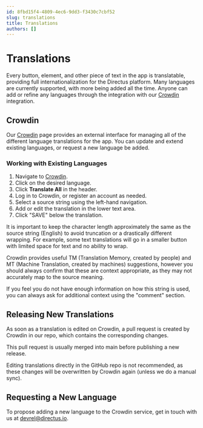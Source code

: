 ```yaml
---
id: 8fbd15f4-4809-4ec6-9dd3-f3430c7cbf52
slug: translations
title: Translations
authors: []
---
```

# Translations

Every button, element, and other piece of text in the app is translatable, providing full internationalization for the Directus platform. Many languages are currently supported, with more being added all the time. Anyone can add or refine any languages through the integration with our [Crowdin](https://locales.directus.io/) integration. 

## Crowdin

Our [Crowdin](https://locales.directus.io/) page provides an external interface for managing all of the different language translations for the app. You can update and extend existing languages, or request a new language be added.

### Working with Existing Languages

1. Navigate to [Crowdin](https://locales.directus.io/).
2. Click on the desired language.
3. Click **Translate All** in the header.
4. Log in to Crowdin, or register an account as needed.
5. Select a source string using the left-hand navigation.
6. Add or edit the translation in the lower text area.
7. Click "SAVE" below the translation.

It is important to keep the character length approximately the same as the source string (English) to avoid truncation or a drastically different wrapping. For example, some text translations will go in a smaller button with limited space for text and no ability to wrap.

Crowdin provides useful TM (Translation Memory, created by people) and MT (Machine Translation, created by machines) suggestions, however you should always confirm that these are context appropriate, as they may not accurately map to the source meaning.

If you feel you do not have enough information on how this string is used, you can always ask for additional context using the "comment" section.

## Releasing New Translations

As soon as a translation is edited on Crowdin, a pull request is created by Crowdin in our repo, which contains the corresponding changes.

This pull request is usually merged into main before publishing a new release.

Editing translations directly in the GitHub repo is not recommended, as these changes will be overwritten by Crowdin again (unless we do a manual sync).

## Requesting a New Language

To propose adding a new language to the Crowdin service, get in touch with us at [devrel@directus.io](mailto:devrel@directus.io).